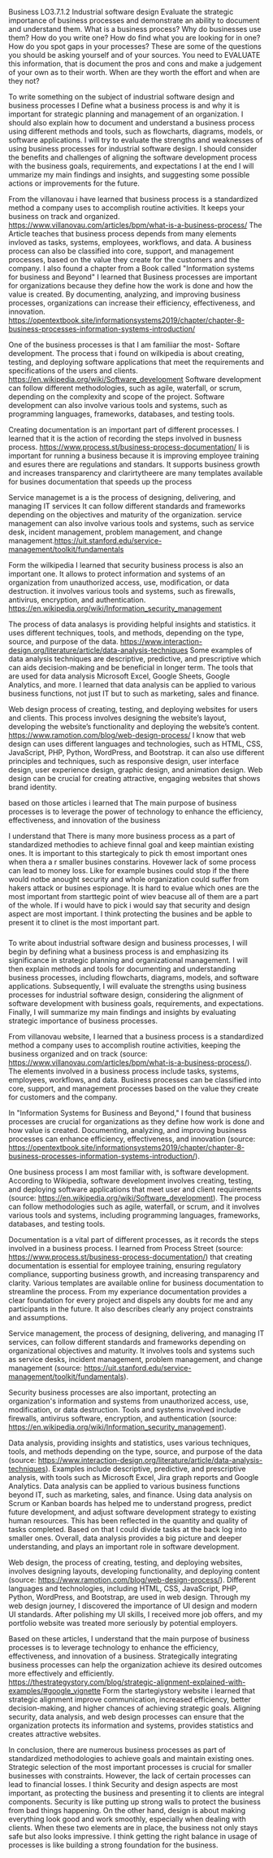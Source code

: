 Business
LO3.7.1.2
Industrial software design
Evaluate the strategic importance of business processes and demonstrate an ability to document and understand them.
What is a business process? Why do businesses use them? How do you write one? How do find what you are looking for in one?  How do you spot gaps in your processes?  These are some of the questions you should be asking yourself and of your sources.  You need to EVALUATE this information, that is document the pros and cons and make a judgement of your own as to their worth.  When are they worth the effort and when are they not? 

To write something on the subject  of industrial software design and business processes I Define what a business process is and why it is important for strategic planning and management of an organization.
I should also explain how to document and understand a business process using different methods and tools, such as flowcharts, diagrams, models, or software applications.
I will try to  evaluate the strengths and weaknesses of using business processes for industrial software design. I should consider the benefits and challenges of aligning the software development process with the business goals, requirements, and expectations
I at the end I will ummarize my main findings and insights, and suggesting some possible actions or improvements for the future.

From the villanovau i have learned that business process is a standardized method a company uses to accomplish routine activities. It keeps your business on track and organized.
https://www.villanovau.com/articles/bpm/what-is-a-business-process/
The Article teaches that business process depends from many elements invloved as  tasks, systems, employees, workflows, and data. A business process can also be classified into core, support, and management processes, based on the value they create for the customers and the company.
I also found a chapter from a Book called "Information systems for business and Beyond" 
I learned that Business processes are important for organizations because they define how the work is done and how the value is created. By documenting, analyzing, and improving business processes, organizations can increase their efficiency, effectiveness, and innovation.
https://opentextbook.site/informationsystems2019/chapter/chapter-8-business-processes-information-systems-introduction/

One of the business processes is that I am familiiar the most- Softare development.
The process that i found on wilkipedia is about creating, testing, and deploying software applications that meet the requirements and specifications of the users and clients. https://en.wikipedia.org/wiki/Software_development Software development can follow different methodologies, such as agile, waterfall, or scrum, depending on the complexity and scope of the project. Software development can also involve various tools and systems, such as programming languages, frameworks, databases, and testing tools.

Creating  documentation is an important part of different processes. I learned that it is the action of recording the steps involved in busness process. https://www.process.st/business-process-documentation/
Ii is important for running a business because it is improving employee training and esures there are regulations and standars. It supports business growth and increases transparency and clarirtytheere are many templates available for busines documentation that speeds up the process

Service managemet is a is the process of designing, delivering, and managing IT services
It can follow different standards and frameworks depending on the objectives and maturity of the organization.
service management can also involve various tools and systems, such as service desk, incident management, problem management, and change management.https://uit.stanford.edu/service-management/toolkit/fundamentals

Form the wilkipedia I learned that security business process is also an important one. It allows to protect information and systems of an organization from unauthorized access, use, modification, or data destruction. it involves various tools and systems, such as firewalls, antivirus, encryption, and authentication.
https://en.wikipedia.org/wiki/Information_security_management

The process of data analasys is providing helpful insights and statistics. it uses different techniques, tools, and methods, depending on the type, source, and purpose of the data.
https://www.interaction-design.org/literature/article/data-analysis-techniques Some examples of data analysis techniques are descriptive, predictive, and prescriptive which can aids decision-making and be beneficial in longer term. The tools that are used for data analysis  Microsoft Excel, Google Sheets, Google Analytics, and more. I learned that data analysis can be applied to various business functions, not just IT but to such as marketing, sales and finance.

Web design process of creating, testing, and deploying websites for users and clients. This process involves designing the website’s layout, developing the website’s functionality and deploying the website’s content.
https://www.ramotion.com/blog/web-design-process/
I know that web design can uses different languages and technologies, such as HTML, CSS, JavaScript, PHP, Python, WordPress, and Bootstrap. it can also use different principles and techniques, such as responsive design, user interface design, user experience design, graphic design, and animation design. Web design can be crucial for creating attractive, engaging websites that shows brand identity.

based on those articles i learned that The main purpose of business processes is to leverage the power of technology to enhance the efficiency, effectiveness, and innovation of the business 

I understand that There is many more business process as a part of standardized methodies to achieve finnal goal and keep maintian existing ones. It is important to this startegicaly to pick th emost important ones when thera a r smaller busines constarins. Hovewer lack of some process can lead to money loss. Like for example busines could stop if the there would notbe anought security and whole organization could suffer from hakers attack or busines espionage.
It is hard to evalue which ones are the most important from starttegic point of wiev beacuse all of them are a part of the whole. If i would have to pick  i would say that security and design aspect are most important. I think protecting the busines and be apble to present it to clinet is the most important part. 


###

To write about industrial software design and business processes, I will begin by defining what a business process is and emphasizing its significance in strategic planning and organizational management. I will then explain methods and tools for documenting and understanding business processes, including flowcharts, diagrams, models, and software applications. Subsequently, I will evaluate the strengths using business processes for industrial software design, considering the alignment of software development with business goals, requirements, and expectations. Finally, I will summarize my main findings and insights
by evaluating strategic importance of business processes.

From villanovau website, I learned that a business process is a standardized method a company uses to accomplish routine activities, keeping the business organized and on track (source: https://www.villanovau.com/articles/bpm/what-is-a-business-process/). The elements involved in a business process include tasks, systems, employees, workflows, and data. Business processes can be classified into core, support, and management processes based on the value they create for customers and the company.

In "Information Systems for Business and Beyond," I found that business processes are crucial for organizations as they define how work is done and how value is created. Documenting, analyzing, and improving business processes can enhance efficiency, effectiveness, and innovation (source: https://opentextbook.site/informationsystems2019/chapter/chapter-8-business-processes-information-systems-introduction/).

One business process I am most familiar with, is software development. According to Wikipedia, software development involves creating, testing, and deploying software applications that meet user and client requirements (source: https://en.wikipedia.org/wiki/Software_development). The process can follow methodologies such as agile, waterfall, or scrum, and it involves various tools and systems, including programming languages, frameworks, databases, and testing tools.

Documentation is a vital part of different processes, as it records the steps involved in a business process. I learned from Process Street (source: https://www.process.st/business-process-documentation/) that creating documentation is essential for employee training, ensuring regulatory compliance, supporting business growth, and increasing transparency and clarity. Various templates are available online for business documentation to streamline the process. From my experiance documentation provides a clear foundation for every project and dispels any doubts for me and any participants in the future. It also describes clearly any project constraints and assumptions. 

Service management, the process of designing, delivering, and managing IT services, can follow different standards and frameworks depending on organizational objectives and maturity. It involves tools and systems such as service desks, incident management, problem management, and change management (source: https://uit.stanford.edu/service-management/toolkit/fundamentals).

Security business processes are also important, protecting an organization's information and systems from unauthorized access, use, modification, or data destruction. Tools and systems involved include firewalls, antivirus software, encryption, and authentication (source: https://en.wikipedia.org/wiki/Information_security_management).

Data analysis, providing insights and statistics, uses various techniques, tools, and methods depending on the type, source, and purpose of the data (source: https://www.interaction-design.org/literature/article/data-analysis-techniques). Examples include descriptive, predictive, and prescriptive analysis, with tools such as Microsoft Excel, Jira graph reports and Google Analytics. Data analysis can be applied to various business functions beyond IT, such as marketing, sales, and finance. Using data analysis on Scrum or Kanban boards has helped me to understand progress, predict future development, and adjust software development strategy to existing human resources. This has been reflected in the quantity and quality of tasks completed. Based on that I could divide tasks at the back log into smaller ones. Overall, data analysis provides a big picture and deeper understanding, and plays an important role in software development.

Web design, the process of creating, testing, and deploying websites, involves designing layouts, developing functionality, and deploying content (source: https://www.ramotion.com/blog/web-design-process/). Different languages and technologies, including HTML, CSS, JavaScript, PHP, Python, WordPress, and Bootstrap, are used in web design. Through my web design journey, I discovered the importance of UI design and modern UI standards. After polishing my UI skills, I received more job offers, and my portfolio website was treated more seriously by potential employers.

Based on these articles, I understand that the main purpose of business processes is to leverage technology to enhance the efficiency, effectiveness, and innovation of a business.
Strategically integrating business processes can help the organization achieve its desired outcomes more effectively and efficiently.  
https://thestrategystory.com/blog/strategic-alignment-explained-with-examples/#google_vignette
Form the startegiystory website i learned that strategic alignment improve communication, increased efficiency, better decision-making, and higher chances of achieving strategic goals.
Aligning security, data analysis, and web design processes can ensure that the organization protects its information and systems, provides statistics and creates attractive websites.

In conclusion, there are numerous business processes as part of standardized methodologies to achieve goals and maintain existing ones. Strategic selection of the most important processes is crucial for smaller businesses with constraints. However, the lack of certain processes can lead to financial losses. I think Security and design aspects are most important, as protecting the business and presenting it to clients are integral components. Security is like putting up strong walls to protect the business from bad things happening. On the other hand, design is about making everything look good and work smoothly, especially when dealing with clients. When these two elements are in place, the business not only stays safe but also looks impressive. I think getting the right balance in usage of processes is like building a strong foundation for the business.
###